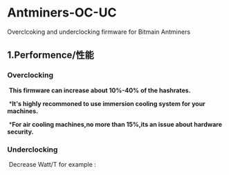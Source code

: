 # Antminers-OC-UC
Overclcoking and underclocking firmware for Bitmain Antminers



## 1.Performence/性能

### 	Overclocking

​	**This firmware can increase about 10%-40% of the hashrates.**

​	***It's highly recommoned to use immersion cooling system for your machines.**

​	***For air cooling machines,no more than 15%,its an issue about hardware security.**

###      Underclocking 

​		Decrease Watt/T for example :



